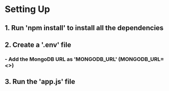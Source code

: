 # Setting Up
## 1. Run 'npm install' to install all the dependencies
## 2. Create a '.env' file 
###    - Add the MongoDB URL as 'MONGODB_URL' (MONGODB_URL=<<url>>)
## 3. Run the 'app.js' file
